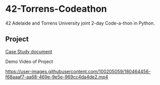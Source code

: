 # 42-Torrens-Codeathon
42 Adelaide and Torrens University joint 2-day Code-a-thon in Python.

## Project
[Case Study document](https://github.com/fractalfeeling/42-Torrens-Codeathon/blob/master/Code-a-thon%20case%20study.pdf)

Demo Video of Project

https://user-images.githubusercontent.com/100205059/180464456-f68aaaf7-aa68-469e-9e5e-969cc4da4de2.mp4

